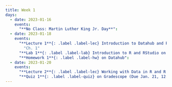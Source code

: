 ```yaml
---
title: Week 1
days:
  - date: 2023-01-16
    events:
      "**No Class: Martin Luther King Jr. Day**":
  - date: 2023-01-18
    events:
      "**Lecture 1**{: .label .label-lec} Introduction to Datahub and PPDAC":
        "Ch. 1"
      "**Lab 1**{: .label .label-lab} Introduction to R and RStudio on Datahub (Due Jan. 24)":
      "**Homework 1**{: .label .label-hw} on Datahub":
  - date: 2023-01-20
    events:
      "**Lecture 2**{: .label .label-lec} Working with Data in R and R studio": 
      "**Quiz 1**{: .label .label-quiz} on Gradescope (Due Jan. 21, 12:00 PM PST)":
---
```


